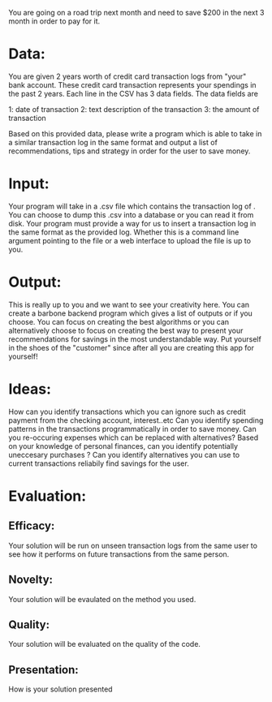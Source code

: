 You are going on a road trip next month and need to save $200 in the next 3 month in order to pay for it. 


# Data:

You are given 2 years worth of credit card transaction logs from "your" bank account. These credit card transaction represents your spendings in the past 2 years. Each line in the CSV has 3 data fields. The data fields are

1: date of transaction
2: text description of the transaction
3: the amount of transaction

Based on this provided data, please write a program which is able to take in a similar transaction log in the same format and output a list of recommendations, tips and strategy in order for the user to save money. 

# Input:

Your program will take in a .csv file which contains the transaction log of . You can choose to dump this .csv into a database or you can read it from disk. Your program must provide a way for us to insert a transaction log in the same format as the provided log. Whether this is a command line argument pointing to the file or a web interface to upload the file is up to you. 

# Output:

This is really up to you and we want to see your creativity here. You can create a barbone backend program which gives a list of outputs or if you choose. You can focus on creating the best algorithms or you can alternatively choose to focus on creating the best way to present your recommendations for savings in the most understandable way. Put yourself in the shoes of the "customer" since after all you are creating this app for yourself!

# Ideas:

How can you identify transactions which you can ignore such as credit payment from the checking account, interest..etc
Can you identify spending patterns in the transactions programmatically in order to save money.
Can you re-occuring expenses which can be replaced with alternatives?
Based on your knowledge of personal finances, can you identify potentially uneccesary purchases ?
Can you identify alternatives you can use to current transactions reliabily find savings for the user.


# Evaluation:

## Efficacy: 
Your solution will be run on unseen transaction logs from the same user to see how it performs on future transactions from the same person.

## Novelty: 
Your solution will be evaulated on the method you used.

## Quality: 
Your solution will be evaluated on the quality of the code.

## Presentation: 
How is your solution presented



